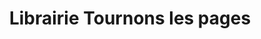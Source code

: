 ---
title: "Librairie Tournons les pages"
url: /chelles/librairie-tournons-les-pages/
shop: livres
---